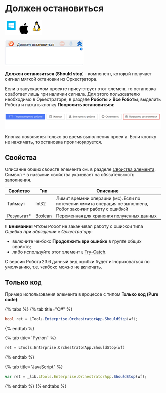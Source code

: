 # Должен остановиться

![](<../../../../.gitbook/assets/image (100) (1) (1) (1) (1) (1) (1) (10) (153).png>)

![](<../../../../.gitbook/assets/image (282).png>)

**Должен остановиться (Should stop)** - компонент, который получает сигнал мягкой остановки из Оркестратора. 

Если в запускаемом проекте присутствует этот элемент, то остановка сработает лишь при наличии сигнала. Для этого пользователю необходимо в Оркестраторе, в разделе **Роботы  > Все Роботы**, выделить Робота и нажать кнопку **Попросить остановиться**:

![](<../../../../.gitbook/assets/ask to stop-2.png>)

Кнопка появляется только во время выполнения проекта. Если кнопку не нажимать, то остановка проигнорируется.

## Свойства
Описание общих свойств элемента см. в разделе [Свойства элемента](https://docs.primo-rpa.ru/primo-rpa/primo-studio/process/elements#svoistva-elementa).\
Символ `*` в названии свойства указывает на обязательность заполнения.

| Свойство    | Тип     | Описание                                  |
| ----------- | ------- | ----------------------------------------- |
| Таймаут     | Int32   | Лимит времени операции (мс). Если по истечении лимита операция не выполнена, Робот закончит работу с ошибкой |
| Результат\* | Boolean | Переменная для хранения полученных данных |

:bangbang: **Внимание!** Чтобы Робот не заканчивал работу с ошибкой типа *Ошибка при обращении к Оркестратору*:
- включите чекбокс **Продолжить при ошибке** в группе общих свойств;
- либо используйте этот элемент в [Try-Catch](https://docs.primo-rpa.ru/primo-rpa/g_elements/el_basic/els_logic/el_logic_trycatch). 
 
С версии Робота 23.6 данный вид ошибки будет игнорироваться по умолчанию, т.е. чекбокс можно не включать.

## Только код
Пример использования элемента в процессе с типом **Только код (Pure code)**:

{% tabs %}
{% tab title="C#" %}
```csharp
bool ret = LTools.Enterprise.OrchestratorApp.ShouldStop(wf);
```
{% endtab %}

{% tab title="Python" %}
```python
ret = LTools.Enterprise.OrchestratorApp.ShouldStop(wf)
```
{% endtab %}

{% tab title="JavaScript" %}
```javascript
var ret = _lib.LTools.Enterprise.OrchestratorApp.ShouldStop(wf);
```
{% endtab %}
{% endtabs %}
